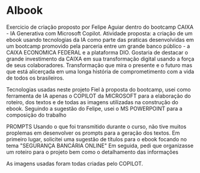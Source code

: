 # AIbook
Exercicio de criação proposto por Felipe Aguiar dentro do bootcamp CAIXA - IA Generativa com Microsoft Copilot.
Atividade proposta: a criação de um ebook usando tecnologias da IA como parte das praticas desenvolvidas em um bootcamp promovido pela parceria entre um grande banco público - a CAIXA ECONOMICA FEDERAL  e a plataforma DIO.
Gostaria de destacar o grande investimento da CAIXA em sua transformação digital usando a força de seus colaboradores. Transformação que mira o presente e o futuro mas que está alicerçada em uma longa história de comprometimento com a vida de todos os brasileiros.

Tecnologias usadas neste projeto
Fiel à proposta do bootcamp, usei como ferramenta de IA apenas o COPILOT da MICROSOFT para a elaboração do roteiro, dos textos e de todas as imagens utilizadas na construção do ebook.
Seguindo a sugestão do Felipe, usei o MS POWERPOINT para a composição do trabalho

PROMPTS 
Usando o que foi transmitido durante o curso, não tive muitos proplemas em desenvolver os prompts para a geração dos textos.
Em primeiro lugar, solicitei uma sugestão de títulos para o ebook focando no tema "SEGURANÇA BANCÁRIA ONLINE"
Em seguida, pedi que organizasse um roteiro para o projeto bem como o detalhamento das informações

As imagens usadas foram todas criadas pelo COPILOT. 
